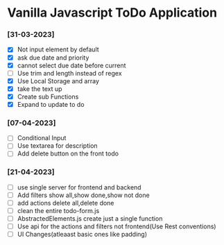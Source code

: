 # Vanilla Javascript ToDo Application

### [31-03-2023]

- [x] Not input element by default
- [x] ask due date and priority
- [x] cannot select due date before current
- [ ] Use trim and length instead of regex
- [x] Use Local Storage and array
- [x] take the text up
- [x] Create sub Functions
- [x] Expand to update to do

### [07-04-2023]

- [ ] Conditional Input
- [ ] Use textarea for description
- [ ] Add delete button on the front todo

### [21-04-2023]

- [ ] use single server for frontend and backend
- [ ] Add filters show all,show done,show not done
- [ ] add actions delete all,delete done
- [ ] clean the entire todo-form.js
- [ ] AbstractedElements.js create just a single function
- [ ] Use api for the actions and filters not frontend(Use Rest conventions)
- [ ] UI Changes(atleaast basic ones like padding)
